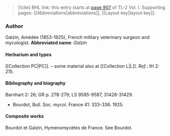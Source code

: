 > [!cite] BHL link: this entry starts at [page 907](https://www.biodiversitylibrary.org/page/33121038) of TL-2 Vol. I.
> Supporting pages: [[Abbreviations|abbreviations]], [[Layout key|layout key]].

### Author

Galzin, Amédée (1853-1925), French military veterinary surgeon and mycologist. 
**Abbreviated name**: *Galzin*

#### Herbarium and types

[[Collection PC|PC]]. – some material also at [[Collection L|L]].
*Ref*.: IH 2: 215.

#### Bibliography and biography

Barnhart 2: 26; GR p. 278-279; LS 9585-9587, 31428-31429.
- Bourdot, Bull. Soc. mycol. France 41: 333-336. 1925.

#### Composite works

Bourdot et Galzin, Hymenomycètes de France. See Bourdot.

